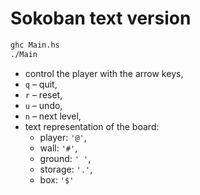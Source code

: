 # Sokoban text version

```sh
ghc Main.hs
./Main
```

* control the player with the arrow keys,
* `q` – quit,
* `r` – reset,
* `u` – undo,
* `n` – next level,
* text representation of the board:
    * player: `'@'`,
    * wall: `'#'`,
    * ground: `' '`,
    * storage: `'.'`,
    * box: `'$'`
